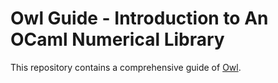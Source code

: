 # Owl Guide - Introduction to An OCaml Numerical Library

This repository contains a comprehensive guide of [Owl](https://github.com/ryanrhymes/owl).
